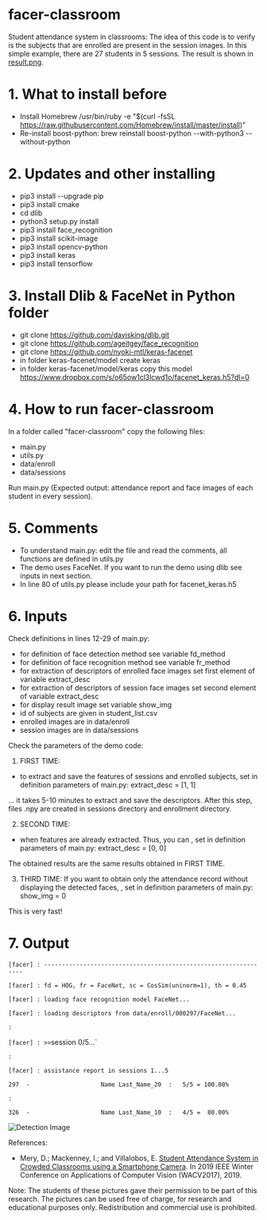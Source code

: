 # facer-classroom
Student attendance system in classrooms: The idea of this code is to verify is the subjects that are enrolled are present in the session images. In this simple example, there are 27 students in 5 sessions. The result is shown in [result.png](https://github.com/domingomery/facer-classroom/blob/master/result.png).

# 1. What to install before
- Install Homebrew
/usr/bin/ruby -e "$(curl -fsSL https://raw.githubusercontent.com/Homebrew/install/master/install)"
- Re-install boost-python:
brew reinstall boost-python --with-python3 --without-python

# 2. Updates and other installing
- pip3 install --upgrade pip
- pip3 install cmake
- cd dlib
- python3 setup.py install
- pip3 install face_recognition
- pip3 install scikit-image
- pip3 install opencv-python
- pip3 install keras
- pip3 install tensorflow

# 3. Install Dlib & FaceNet in Python folder

- git clone https://github.com/davisking/dlib.git
- git clone https://github.com/ageitgey/face_recognition
- git clone https://github.com/nyoki-mtl/keras-facenet
- in folder keras-facenet/model create keras
- in folder keras-facenet/model/keras copy this model
https://www.dropbox.com/s/o65ow1cl3lcwd1o/facenet_keras.h5?dl=0

# 4. How to run facer-classroom

In a folder called "facer-classroom" copy the following files:
- main.py
- utils.py
- data/enroll
- data/sessions

Run main.py (Expected output: attendance report and face images of each student in every session).

# 5. Comments

- To understand main.py: edit the file and read the comments, all functions are defined in utils.py
- The demo uses FaceNet. If you want to run the demo using dlib see inputs in next section.
- In line 80 of utils.py please include your path for facenet_keras.h5

# 6. Inputs
Check definitions in lines 12-29 of main.py:
- for definition of face detection method see variable fd_method
- for definition of face recognition method see variable fr_method
- for extraction of descriptors of enrolled face images set first element of variable extract_desc
- for extraction of descriptors of session face images set second element of variable extract_desc
- for display result image set variable show_img
- id of subjects are given in student_list.csv
- enrolled images are in data/enroll
- session images are in data/sessions


Check the parameters of the demo code:

1) FIRST TIME:
- to extract and save the features of sessions and enrolled subjects, set in definition parameters of main.py:
extract_desc      = [1, 1]

... it takes 5-10 minutes to extract and save the descriptors. After this step, files .npy are created in sessions directory and enrollment directory.

2) SECOND TIME:
- when features are already extracted. Thus, you can , set in definition parameters of main.py: 
extract_desc      = [0, 0]

The obtained results are the same results obtained in FIRST TIME.

3) THIRD TIME:
If you want to obtain only the attendance record without displaying the detected faces, , set in definition parameters of main.py:
show_img          = 0 

This is very fast!

# 7. Output

`[facer] : ----------------------------------------------------------------`

`[facer] : fd = HOG, fr = FaceNet, sc = CosSim(uninorm=1), th = 0.45`

`[facer] : loading face recognition model FaceNet...`

`[facer] : loading descriptors from data/enroll/000297/FaceNet...`

`:`

`[facer] : >>`session 0/5...`

`:`

`[facer] : assistance report in sessions 1...5`

`297  -                    Name Last_Name_20  :   5/5 = 100.00%`

`:`

`326  -                    Name Last_Name_10  :   4/5 =  80.00%`


![Detection Image](https://github.com/domingomery/facer-classroom/blob/master/result.png)

References:
- Mery, D.; Mackenney, I.; and Villalobos, E. [Student Attendance System in Crowded Classrooms using a Smartphone Camera](http://dmery.sitios.ing.uc.cl/Prints/Conferences/International/2019-WACV.pdf). In 2019 IEEE Winter Conference on Applications of Computer Vision (WACV2017), 2019.

Note: 
The students of these pictures gave their permission to be part of this research. The pictures can be used free of charge, for research and educational purposes only. Redistribution and commercial use is prohibited.




